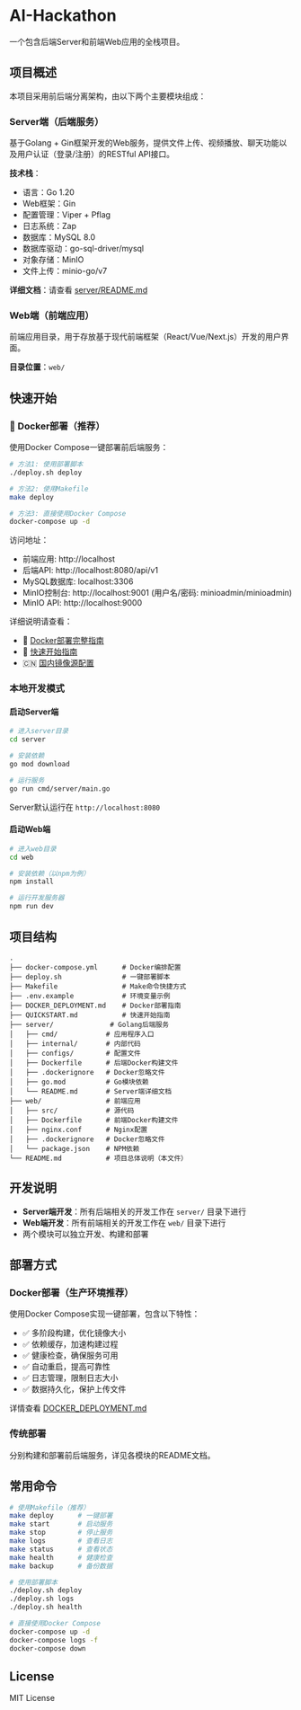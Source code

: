# AI-Hackathon

一个包含后端Server和前端Web应用的全栈项目。

## 项目概述

本项目采用前后端分离架构，由以下两个主要模块组成：

### Server端（后端服务）

基于Golang + Gin框架开发的Web服务，提供文件上传、视频播放、聊天功能以及用户认证（登录/注册）的RESTful API接口。

**技术栈**：
- 语言：Go 1.20
- Web框架：Gin
- 配置管理：Viper + Pflag
- 日志系统：Zap
- 数据库：MySQL 8.0
- 数据库驱动：go-sql-driver/mysql
- 对象存储：MinIO
- 文件上传：minio-go/v7

**详细文档**：请查看 [server/README.md](server/README.md)

### Web端（前端应用）

前端应用目录，用于存放基于现代前端框架（React/Vue/Next.js）开发的用户界面。

**目录位置**：`web/`

## 快速开始

### 🐳 Docker部署（推荐）

使用Docker Compose一键部署前后端服务：

```bash
# 方法1: 使用部署脚本
./deploy.sh deploy

# 方法2: 使用Makefile
make deploy

# 方法3: 直接使用Docker Compose
docker-compose up -d
```

访问地址：
- 前端应用: http://localhost
- 后端API: http://localhost:8080/api/v1
- MySQL数据库: localhost:3306
- MinIO控制台: http://localhost:9001 (用户名/密码: minioadmin/minioadmin)
- MinIO API: http://localhost:9000

详细说明请查看：
- 📖 [Docker部署完整指南](DOCKER_DEPLOYMENT.md)
- 🚀 [快速开始指南](QUICKSTART.md)
- 🇨🇳 [国内镜像源配置](CHINA_MIRROR_CONFIG.md)

### 本地开发模式

#### 启动Server端

```bash
# 进入server目录
cd server

# 安装依赖
go mod download

# 运行服务
go run cmd/server/main.go
```

Server默认运行在 `http://localhost:8080`

#### 启动Web端

```bash
# 进入web目录
cd web

# 安装依赖（以npm为例）
npm install

# 运行开发服务器
npm run dev
```

## 项目结构

```
.
├── docker-compose.yml      # Docker编排配置
├── deploy.sh               # 一键部署脚本
├── Makefile                # Make命令快捷方式
├── .env.example            # 环境变量示例
├── DOCKER_DEPLOYMENT.md    # Docker部署指南
├── QUICKSTART.md           # 快速开始指南
├── server/              # Golang后端服务
│   ├── cmd/            # 应用程序入口
│   ├── internal/       # 内部代码
│   ├── configs/        # 配置文件
│   ├── Dockerfile      # 后端Docker构建文件
│   ├── .dockerignore   # Docker忽略文件
│   ├── go.mod          # Go模块依赖
│   └── README.md       # Server端详细文档
├── web/                # 前端应用
│   ├── src/            # 源代码
│   ├── Dockerfile      # 前端Docker构建文件
│   ├── nginx.conf      # Nginx配置
│   ├── .dockerignore   # Docker忽略文件
│   └── package.json    # NPM依赖
└── README.md           # 项目总体说明（本文件）
```

## 开发说明

- **Server端开发**：所有后端相关的开发工作在 `server/` 目录下进行
- **Web端开发**：所有前端相关的开发工作在 `web/` 目录下进行
- 两个模块可以独立开发、构建和部署

## 部署方式

### Docker部署（生产环境推荐）

使用Docker Compose实现一键部署，包含以下特性：

- ✅ 多阶段构建，优化镜像大小
- ✅ 依赖缓存，加速构建过程
- ✅ 健康检查，确保服务可用
- ✅ 自动重启，提高可靠性
- ✅ 日志管理，限制日志大小
- ✅ 数据持久化，保护上传文件

详情查看 [DOCKER_DEPLOYMENT.md](DOCKER_DEPLOYMENT.md)

### 传统部署

分别构建和部署前后端服务，详见各模块的README文档。

## 常用命令

```bash
# 使用Makefile（推荐）
make deploy      # 一键部署
make start       # 启动服务
make stop        # 停止服务
make logs        # 查看日志
make status      # 查看状态
make health      # 健康检查
make backup      # 备份数据

# 使用部署脚本
./deploy.sh deploy
./deploy.sh logs
./deploy.sh health

# 直接使用Docker Compose
docker-compose up -d
docker-compose logs -f
docker-compose down
```

## License

MIT License